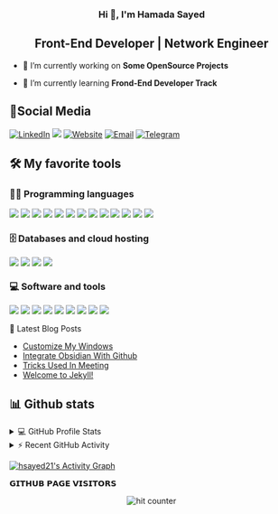 

<h3 align="center">Hi 👋, I'm Hamada Sayed</h3>
<h2 align="center">Front-End Developer | Network Engineer</h2>
 
- 🔭 I’m currently working on **Some OpenSource Projects**

- 🌱 I’m currently learning **Frond-End Developer Track**

## 🤝Social Media
<a href="https://www.linkedin.com/in/hsayedhamed/"><img alt="LinkedIn" src="https://img.shields.io/badge/-hsayedhamed-blue?style=flat&logo=Linkedin&logoColor=white"></a>
<a href="https://facebook.com/hsayed21"><img src="https://img.shields.io/badge/-@hsayed21-1877F2?style=flat&logo=Facebook&logoColor=white"/></a>
<a href="https://twitter.com/hsayedhamed"><img alt="Website" src="https://img.shields.io/badge/-@hsayedhamed-gray?style=flat-square&logo=twitter"></a>
<a href="mailto:hsayedhamed21@gmail.com"><img alt="Email" src="https://img.shields.io/badge/-@hsayedhamed21-blue?style=flat-square&logo=gmail"></a>
<a href="https://t.me/hsayed21"><img alt="Telegram" src="https://img.shields.io/badge/-@hsayed21-blue?style=flat-square&logo=telegram"></a>
  

## 🛠️ My favorite tools

### 👨‍💻 Programming languages
![](https://custom-icon-badges.herokuapp.com/badge/Assembly-525252.svg?logo=asm-hex&logoColor=white)
![](https://custom-icon-badges.herokuapp.com/badge/C%23-68217A.svg?logo=cs2&logoColor=white)
![](https://img.shields.io/badge/Java-007396.svg?logo=java&logoColor=white)
![](https://img.shields.io/badge/HTML-E34F26.svg?logo=html5&logoColor=white)
![](https://img.shields.io/badge/CSS-1572B6.svg?logo=css3&logoColor=white)
![](https://img.shields.io/badge/JavaScript-F7DF1E.svg?logo=javascript&logoColor=black)
![](https://img.shields.io/badge/-jquery-333333?style=flat&logo=jquery&logoColor=563D7C)
![](https://img.shields.io/badge/Bootstrap-7952B3.svg?logo=bootstrap&logoColor=white)
![](https://img.shields.io/badge/PHP-777BB4.svg?logo=php&logoColor=white)
![](https://img.shields.io/badge/Sass-hotpink.svg?logo=SASS&logoColor=white)
![](https://img.shields.io/badge/Python-14354C.svg?logo=python&logoColor=white)
![](https://img.shields.io/badge/TypeScript-007ACC.svg?logo=typescript&logoColor=white)
![](https://custom-icon-badges.herokuapp.com/badge/SQL-025E8C.svg?logo=database&logoColor=white)


<!-- ### 🧰 Frameworks and libraries
![](https://img.shields.io/badge/-Arduino-00979D?logo=Arduino&logoColor=white)
![](https://img.shields.io/badge/Wordpress-21759B?logo=wordpress&logoColor=white) -->

### 🗄️ Databases and cloud hosting
![](https://img.shields.io/badge/GitHub%20Pages-327FC7.svg?logo=github&logoColor=white)
![](https://img.shields.io/badge/MySQL-00f.svg?logo=mysql&logoColor=white)
![](https://img.shields.io/badge/Notion-010101.svg?logo=notion&logoColor=white)
![](https://img.shields.io/badge/SQLite-07405e.svg?logo=sqlite&logoColor=white)

### 💻 Software and tools
![](https://img.shields.io/badge/Bash-121011.svg?logo=gnu-bash&logoColor=white)
![](https://img.shields.io/badge/Android-3DDC84?logo=android&logoColor=white)
![](https://img.shields.io/badge/Android%20Studio-008678.svg?logo=android-studio&logoColor=white)
![](https://img.shields.io/badge/Git-F05033.svg?logo=git&logoColor=white)
![](https://img.shields.io/badge/Markdown-000000.svg?logo=markdown&logoColor=white)
![](https://img.shields.io/badge/Visual%20Studio%20Code-0078d7.svg?logo=visual-studio-code&logoColor=white)
![](https://img.shields.io/badge/Jupyter-F37626.svg?logo=Jupyter&logoColor=white)
![](https://img.shields.io/badge/Ubuntu-E95420.svg?logo=ubuntu&logoColor=white)
![](https://img.shields.io/badge/-GitHub-333333?style=flat&logo=github)


📕 Latest Blog Posts
<!-- BLOG-POST-LIST:START -->
- [Customize My Windows](https://hsayed21.github.io/blogs/2021-10/customize-my-windows)
- [Integrate Obsidian With Github](https://hsayed21.github.io/blogs/2021-08/integrate-obsidian-with-github)
- [Tricks Used In Meeting](https://hsayed21.github.io/blogs/2021-07/tricks-used-in-meeting)
- [Welcome to Jekyll!](https://hsayed21.github.io/blogs/2021-07/welcome-to-jekyll)
<!-- BLOG-POST-LIST:END -->

 
## 📊 Github stats

<!-- https://github.com/anuraghazra/github-readme-stats -->
<details> 
  <summary>💻 GitHub Profile Stats</summary>
  <br/>
  <p align="center">
    <a href="https://github.com/anuraghazra/github-readme-stats"><img alt="hsayed21's Github Stats" src="https://github-readme-stats.vercel.app/api/?username=hsayed21&show_icons=true&count_private=true&theme=react&hide_border=true&bg_color=1F222E&title_color=F85D7F&icon_color=F8D866" height="180em"/></a>
  <a href="https://github.com/anuraghazra/github-readme-stats"><img alt="hsayed21's Top Languages" src="https://github-readme-stats.vercel.app/api/top-langs/?username=hsayed21&langs_count=8&layout=compact&theme=react&hide_border=true&bg_color=1F222E&title_color=F85D7F&icon_color=F8D866&hide=Jupyter%20Notebook" height="180em"/></a>
 </p>
</details>


<!-- https://github.com/jamesgeorge007/github-activity-readme -->
<details>
  <summary>⚡ Recent GitHub Activity</summary>
  <br/>

<!--START_SECTION:activity-->
1. 🗣 Commented on [#119](https://github.com/chhoumann/quickadd/issues/119) in [chhoumann/quickadd](https://github.com/chhoumann/quickadd)
2. 🗣 Commented on [#119](https://github.com/chhoumann/quickadd/issues/119) in [chhoumann/quickadd](https://github.com/chhoumann/quickadd)
3. ❗️ Opened issue [#119](https://github.com/chhoumann/quickadd/issues/119) in [chhoumann/quickadd](https://github.com/chhoumann/quickadd)
4. 🗣 Commented on [#111](https://github.com/chhoumann/quickadd/issues/111) in [chhoumann/quickadd](https://github.com/chhoumann/quickadd)
5. ❗️ Opened issue [#90](https://github.com/chhoumann/quickadd/issues/90) in [chhoumann/quickadd](https://github.com/chhoumann/quickadd)
<!--END_SECTION:activity-->
</details>

<!-- https://github.com/ashutosh00710/github-readme-activity-graph -->
<a href="https://github.com/ashutosh00710/github-readme-activity-graph"><img alt="hsayed21's Activity Graph" src="https://activity-graph.herokuapp.com/graph?username=hsayed21&bg_color=1F222E&color=F8D866&line=F85D7F&point=FFFFFF&hide_border=true" /></a>

𝗚𝗜𝗧𝗛𝗨𝗕 𝗣𝗔𝗚𝗘 𝗩𝗜𝗦𝗜𝗧𝗢𝗥𝗦

<div align="center">
<p></p>

<img src="https://profile-counter.glitch.me/hsayed21/count.svg" alt="hit counter" align="center">
</div>


<!-- <img src='https://random-memer.herokuapp.com/' title="Meme" alt="Please refresh the page is the meme doesn't show up."> -->
</p>
</details> 
</div>
